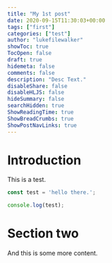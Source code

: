 ```yaml
---
title: "My 1st post"
date: 2020-09-15T11:30:03+00:00
tags: ["first"]
categories: ["test"]
author: "lukefilewalker"
showToc: true
TocOpen: false
draft: true
hidemeta: false
comments: false
description: "Desc Text."
disableShare: false
disableHLJS: false
hideSummary: false
searchHidden: true
ShowReadingTime: true
ShowBreadCrumbs: true
ShowPostNavLinks: true
---
```


# Introduction

This is a test.

```javascript
const test = 'hello there.';

console.log(test);
```

# Section two

And this is some more content.